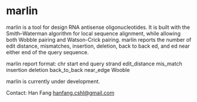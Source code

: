 marlin
==============

marlin is a tool for design RNA antisense oligonucleotides. It is built with the Smith–Waterman algorithm for local sequence alignment, while allowing both Wobble pairing and Watson-Crick pairing. marlin reports the number of edit distance, mismatches, insertion, deletion, back to back ed, and ed near either end of the query sequence.

marlin report format:
chr	start	end	query	strand	edit_distance	mis_match	insertion	deletion	back_to_back	near_edge	Wooble

marlin is currently under development.

Contact: Han Fang hanfang.cshl@gmail.com

